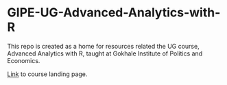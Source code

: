 # GIPE-UG-Advanced-Analytics-with-R

This repo is created as a home for resources related the UG course, Advanced Analytics with R, taught at Gokhale Institute of Politics and Economics.

[Link](https://ayushbipinpatel.github.io/GIPE-UG-Advanced-Analytics-with-R/) to course landing page.
